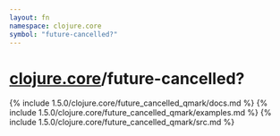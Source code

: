 ```yaml
---
layout: fn
namespace: clojure.core
symbol: "future-cancelled?"
---
```


# [clojure.core](../)/future-cancelled?

{% include 1.5.0/clojure.core/future_cancelled_qmark/docs.md %}
{% include 1.5.0/clojure.core/future_cancelled_qmark/examples.md %}
{% include 1.5.0/clojure.core/future_cancelled_qmark/src.md %}

